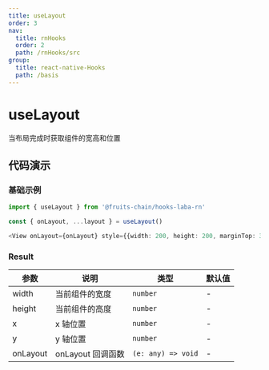 ```yaml
---
title: useLayout
order: 3
nav:
  title: rnHooks
  order: 2
  path: /rnHooks/src
group:
  title: react-native-Hooks
  path: /basis
---
```


# useLayout

当布局完成时获取组件的宽高和位置

## 代码演示

### 基础示例

```typescript
import { useLayout } from '@fruits-chain/hooks-laba-rn'

const { onLayout, ...layout } = useLayout()

<View onLayout={onLayout} style={{width: 200, height: 200, marginTop: 30}} />
```

### Result

| 参数     | 说明              | 类型               | 默认值 |
| -------- | ----------------- | ------------------ | ------ |
| width    | 当前组件的宽度    | `number`           | -      |
| height   | 当前组件的高度    | `number`           | -      |
| x        | x 轴位置          | `number`           | -      |
| y        | y 轴位置          | `number`           | -      |
| onLayout | onLayout 回调函数 | `(e: any) => void` | -      |
